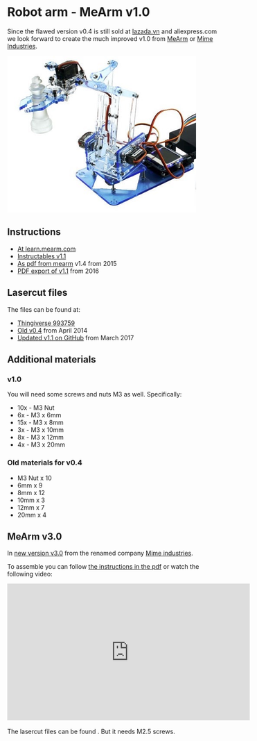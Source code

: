 # Robot arm - MeArm v1.0

Since the flawed version v0.4 is still sold at [lazada.vn](https://www.lazada.vn/products/4-dof-acrylic-chua-lap-rap-diy-canh-tay-robot-diy-bo-cho-arduino-may-lam-ho-tro-hoc-tap-sg90-servo-i267650656-s391094259.html) and aliexpress.com we look forward to create the much improved v1.0 from [MeArm](https://mearm.com) or [Mime Industries](https://mime.co.uk).

![MeArm v1.0](mearm1.jpg)

## Instructions

- [At learn.mearm.com](http://learn.mearm.com/docs/building-the-mearm-v1/)
- [Instructables v1.1](https://www.instructables.com/id/MeArm-V11-Tiny-Open-Source-Robot-Arm/)
- [As pdf from mearm](http://learn.mearm.com/assets/docs/building-the-mearm-v1/MeArm_v1.0_Manual_v1.4.pdf) v1.4 from 2015
- [PDF export of v1.1](http://learn.mearm.com/assets/docs/building-the-mearm-v1/MeArm-V1.1.pdf) from 2016

## Lasercut files

The files can be found at:

- [Thingiverse 993759](https://www.thingiverse.com/thing:993759)
- [Old v0.4](https://www.instructables.com/id/Pocket-Sized-Robot-Arm-meArm-V04/) from April 2014
- [Updated v1.1 on GitHub](https://github.com/mimeindustries/MeArm) from March 2017

## Additional materials

### v1.0
You will need some screws and nuts M3 as well. Specifically:

- 10x - M3 Nut
- 6x  - M3 x 6mm
- 15x - M3 x 8mm
- 3x  - M3 x 10mm
- 8x  - M3 x 12mm
- 4x  - M3 x 20mm

### Old materials for v0.4
- M3 Nut x 10
- 6mm x 9
- 8mm x 12
- 10mm x 3
- 12mm x 7
- 20mm x 4

## MeArm v3.0

In [new version v3.0](https://learn.mime.co.uk/docs/building-the-mearm-v3/) from the renamed company [Mime industries](https://mime.co.uk).

To assemble you can follow [the instructions in the pdf](http://learn.mearm.com/assets/mearm.pdf) or watch the following video:

<iframe width="560" height="315" src="https://www.youtube.com/embed/sPdbs9b5udQ" frameborder="0" allow="accelerometer; autoplay; encrypted-media; gyroscope; picture-in-picture" allowfullscreen></iframe>

The lasercut files can be found . But it needs M2.5 screws.
